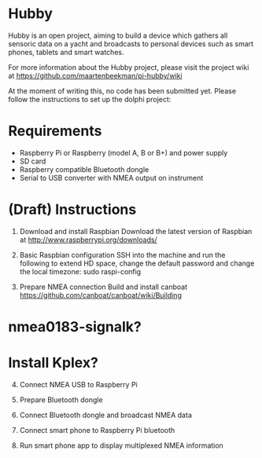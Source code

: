 Hubby
======

Hubby is an open project, aiming to build a device which gathers all sensoric data on a yacht and broadcasts to personal devices such as smart phones, tablets and smart watches.

For more information about the Hubby project, please visit the project wiki at https://github.com/maartenbeekman/pi-hubby/wiki

At the moment of writing this, no code has been submitted yet. Please follow the instructions to set up the dolphi project:

Requirements
============
- Raspberry Pi or Raspberry (model A, B or B+) and power supply
- SD card
- Raspberry compatible Bluetooth dongle
- Serial to USB converter with NMEA output on instrument

(Draft) Instructions
====================
1. Download and install Raspbian
Download the latest version of Raspbian at http://www.raspberrypi.org/downloads/

2. Basic Raspbian configuration
SSH into the machine and run the following to extend HD space, change the default password and change the local timezone: sudo raspi-config

3. Prepare NMEA connection
Build and install canboat https://github.com/canboat/canboat/wiki/Building
# nmea0183-signalk?
# Install Kplex?

4. Connect NMEA USB to Raspberry Pi

5. Prepare Bluetooth dongle

6. Connect Bluetooth dongle and broadcast NMEA data

7. Connect smart phone to Raspberry Pi bluetooth

8. Run smart phone app to display multiplexed NMEA information
